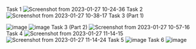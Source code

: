 Task 1
![Screenshot from 2023-01-27 10-24-36](https://user-images.githubusercontent.com/123714746/215015703-ce5696ec-97f4-4370-b1eb-8aede32c0d8b.png)
Task 2
![Screenshot from 2023-01-27 10-38-17](https://user-images.githubusercontent.com/123714746/215017332-8fb4f7e1-db1b-4f6f-af63-2578950ce5a6.png)
Task 3 (Part 1)

![image](https://user-images.githubusercontent.com/123714746/215018503-88dc549a-7e03-40bf-82e5-17203448d520.png)
![image](https://user-images.githubusercontent.com/123714746/215018585-e3667f48-4c0a-4a89-9088-33dd07b700ae.png)
Task 3 (Part 2)
![Screenshot from 2023-01-27 10-57-16](https://user-images.githubusercontent.com/123714746/215019572-2f40362d-9574-4163-8a37-36233f032749.png)
Task 4
![Screenshot from 2023-01-27 11-14-15](https://user-images.githubusercontent.com/123714746/215021658-6f6f9d6c-cb6a-4fda-b83f-3c19b53bc465.png)
![Screenshot from 2023-01-27 11-14-24](https://user-images.githubusercontent.com/123714746/215021674-b5820464-42b9-47ca-96df-5ab4672d6e7f.png)
Task 5
![image](https://user-images.githubusercontent.com/123714746/215022388-8d1f6079-c3b7-4185-be55-f694abdc7146.png)
Task 6
![image](https://user-images.githubusercontent.com/123714746/215025399-47436975-a30c-401a-80e7-94c0c9c7fae1.png)


